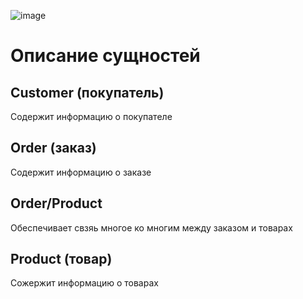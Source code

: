 
![image](https://github.com/user-attachments/assets/c2f67f97-27c3-4925-93f7-911a989357b4)
# Описание сущностей
## Customer (покупатель)
Содержит информацию о покупателе
## Order (заказ)
Содержит информацию о заказе
## Order/Product
Обеспечивает свзяь многое ко многим между заказом и товарах
## Product (товар)
Сожержит информацию о товарах 

